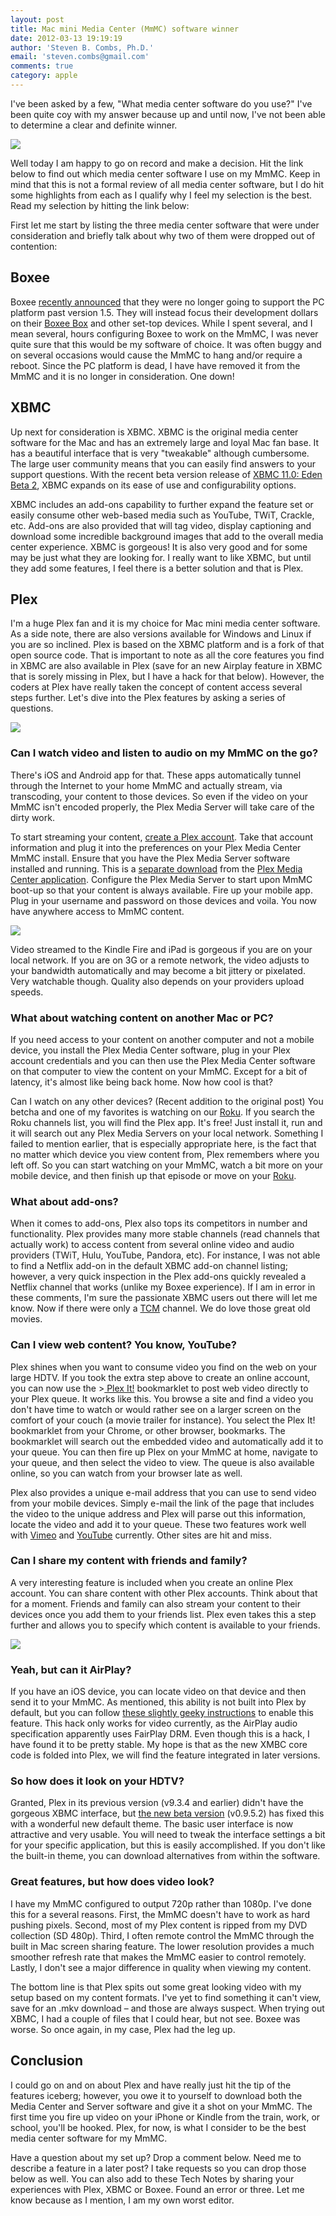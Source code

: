 ```yaml
---
layout: post
title: Mac mini Media Center (MmMC) software winner
date: 2012-03-13 19:19:19
author: 'Steven B. Combs, Ph.D.'
email: 'steven.combs@gmail.com'
comments: true
category: apple
---
```


I've been asked by a few, "What media center software do you use?" I've been quite coy with my answer because up and until now, I've not been able to determine a clear and definite winner.

![][1]

Well today I am happy to go on record and make a decision. Hit the link below to find out which media center software I use on my MmMC. Keep in mind that this is not a formal review of all media center software, but I do hit some highlights from each as I qualify why I feel my selection is the best. Read my selection by hitting the link below:

First let me start by listing the three media center software that were under consideration and briefly talk about why two of them were dropped out of contention:

## Boxee
Boxee [recently announced][3] that they were no longer going to support the PC platform past version 1.5. They will instead focus their development dollars on their [Boxee Box][4] and other set-top devices. While I spent several, and I mean several, hours configuring Boxee to work on the MmMC, I was never quite sure that this would be my software of choice. It was often buggy and on several occasions would cause the MmMC to hang and/or require a reboot. Since the PC platform is dead, I have have removed it from the MmMC and it is no longer in consideration. One down!

## XBMC
Up next for consideration is XBMC. XBMC is the original media center software for the Mac and has an extremely large and loyal Mac fan base. It has a beautiful interface that is very "tweakable" although cumbersome. The large user community means that you can easily find answers to your support questions. With the recent beta version release of [XBMC 11.0: Eden Beta 2][5], XBMC expands on its ease of use and configurability options.

XBMC includes an add-ons capability to further expand the feature set or easily consume other web-based media such as YouTube, TWiT, Crackle, etc. Add-ons are also provided that will tag video, display captioning and download some incredible background images that add to the overall media center experience. XBMC is gorgeous! It is also very good and for some may be just what they are looking for. I really want to like XBMC, but until they add some features, I feel there is a better solution and that is Plex.

## Plex
I'm a huge Plex fan and it is my choice for Mac mini media center software. As a side note, there are also versions available for Windows and Linux if you are so inclined. Plex is based on the XBMC platform and is a fork of that open source code. That is important to note as all the core features you find in XBMC are also available in Plex (save for an new Airplay feature in XBMC that is sorely missing in Plex, but I have a hack for that below). However, the coders at Plex have really taken the concept of content access several steps further. Let's dive into the Plex features by asking a series of questions.

![][6]

### Can I watch video and listen to audio on my MmMC on the go?
There's iOS and Android app for that. These apps automatically tunnel through the Internet to your home MmMC and actually stream, via transcoding, your content to those devices. So even if the video on your MmMC isn't encoded properly, the Plex Media Server will take care of the dirty work.

To start streaming your content, [create a Plex account][7]. Take that account information and plug it into the preferences on your Plex Media Center MmMC install. Ensure that you have the Plex Media Server software installed and running. This is a [separate download][8] from the [Plex Media Center application][9]. Configure the Plex Media Server to start upon MmMC boot-up so that your content is always available. Fire up your mobile app. Plug in your username and password on those devices and voila. You now have anywhere access to MmMC content.

![][10]

Video streamed to the Kindle Fire and iPad is gorgeous if you are on your local network. If you are on 3G or a remote network, the video adjusts to your bandwidth automatically and may become a bit jittery or pixelated. Very watchable though. Quality also depends on your providers upload speeds.

### What about watching content on another Mac or PC?
If you need access to your content on another computer and not a mobile device, you install the Plex Media Center software, plug in your Plex account credentials and you can then use the Plex Media Center software on that computer to view the content on your MmMC. Except for a bit of latency, it's almost like being back home. Now how cool is that?

Can I watch on any other devices? (Recent addition to the original post)
You betcha and one of my favorites is watching on our [Roku][11]. If you search the Roku channels list, you will find the Plex app. It's free! Just install it, run and it will search out any Plex Media Servers on your local network. Something I failed to mention earlier, that is especially appropriate here, is the fact that no matter which device you view content from, Plex remembers where you left off. So you can start watching on your MmMC, watch a bit more on your mobile device, and then finish up that episode or move on your [Roku][11].

### What about add-ons?
When it comes to add-ons, Plex also tops its competitors in number and functionality. Plex provides many more stable channels (read channels that actually work) to access content from several online video and audio providers (TWiT, Hulu, YouTube, Pandora, etc). For instance, I was not able to find a Netflix add-on in the default XBMC add-on channel listing; however, a very quick inspection in the Plex add-ons quickly revealed a Netflix channel that works (unlike my Boxee experience). If I am in error in these comments, I'm sure the passionate XBMC users out there will let me know. Now if there were only a [TCM][12] channel. We do love those great old movies.

### Can I view web content? You know, YouTube?
Plex shines when you want to consume video you find on the web on your large HDTV. If you took the extra step above to create an online account, you can now use the >[ Plex It!][13] bookmarklet to post web video directly to your Plex queue. It works like this. You browse a site and find a video you don't have time to watch or would rather see on a larger screen on the comfort of your couch (a movie trailer for instance). You select the Plex It! bookmarklet from your Chrome, or other browser, bookmarks. The bookmarklet will search out the embedded video and automatically add it to your queue. You can then fire up Plex on your MmMC at home, navigate to your queue, and then select the video to view. The queue is also available online, so you can watch from your browser late as well.

Plex also provides a unique e-mail address that you can use to send video from your mobile devices. Simply e-mail the link of the page that includes the video to the unique address and Plex will parse out this information, locate the video and add it to your queue. These two features work well with [Vimeo][14] and [YouTube][15] currently. Other sites are hit and miss.

### Can I share my content with friends and family?
A very interesting feature is included when you create an online Plex account. You can share content with other Plex accounts. Think about that for a moment. Friends and family can also stream your content to their devices once you add them to your friends list. Plex even takes this a step further and allows you to specify which content is available to your friends.

![][16]

### Yeah, but can it AirPlay?
If you have an iOS device, you can locate video on that device and then send it to your MmMC. As mentioned, this ability is not built into Plex by default, but you can follow [these slightly geeky instructions][17] to enable this feature. This hack only works for video currently, as the AirPlay audio specification apparently uses FairPlay DRM. Even though this is a hack, I have found it to be pretty stable. My hope is that as the new XMBC core code is folded into Plex, we will find the feature integrated in later versions.

### So how does it look on your HDTV?
Granted, Plex in its previous version (v9.3.4 and earlier) didn't have the gorgeous XBMC interface, but [the new beta version][18] (v0.9.5.2) has fixed this with a wonderful new default theme. The basic user interface is now attractive and very usable. You will need to tweak the interface settings a bit for your specific application, but this is easily accomplished. If you don't like the built-in theme, you can download alternatives from within the software.

### Great features, but how does video look?
I have my MmMC configured to output 720p rather than 1080p. I've done this for a several reasons. First, the MmMC doesn't have to work as hard pushing pixels. Second, most of my Plex content is ripped from my DVD collection (SD 480p). Third, I often remote control the MmMC through the built in Mac screen sharing feature. The lower resolution provides a much smoother refresh rate that makes the MmMC easier to control remotely. Lastly, I don't see a major difference in quality when viewing my content.

The bottom line is that Plex spits out some great looking video with my setup based on my content formats. I've yet to find something it can't view, save for an .mkv download – and those are always suspect. When trying out XBMC, I had a couple of files that I could hear, but not see. Boxee was worse. So once again, in my case, Plex had the leg up.

## Conclusion
I could go on and on about Plex and have really just hit the tip of the features iceberg; however, you owe it to yourself to download both the Media Center and Server software and give it a shot on your MmMC. The first time you fire up video on your iPhone or Kindle from the train, work, or school, you'll be hooked. Plex, for now, is what I consider to be the best media center software for my MmMC.

Have a question about my set up? Drop a comment below. Need me to describe a feature in a later post? I take requests so you can drop those below as well. You can also add to these Tech Notes by sharing your experiences with Plex, XBMC or Boxee. Found an error or three. Let me know because as I mention, I am my own worst editor.

[1]: http://3.bp.blogspot.com/-ClmRWvS4OVs/Tjrnz1e0j3I/AAAAAAAA3Io/VDuOltF_sgE/s200/Boxed+Mac+Mini.PNG
[3]: http://blog.boxee.tv/2011/12/26/boxee-1-5-fall-software-update/#.Tyms3ZZSQbk
[4]: http://goo.gl/ef8S1
[5]: http://xbmc.org/natethomas/2012/01/22/xbmc-11-0-eden-beta-2-available-now/
[6]: http://4.bp.blogspot.com/-SvwFe3pXg1c/Tzl7lFl_ceI/AAAAAAAA5Og/FFoRNNdDOtc/s400/Plex+Screen+Shot.png
[7]: https://my.plexapp.com/
[8]: http://goo.gl/4bYSm
[9]: http://goo.gl/RASeJ
[10]: http://3.bp.blogspot.com/-jYfBamSfa-0/Tzl7x574bjI/AAAAAAAA5Oo/bflv4xo4E7k/s320/Photo+Feb+03,+16+09+28.png
[11]: http://goo.gl/P4OQS
[12]: http://draft.blogger.com/www.tcm.com
[13]: https://my.plexapp.com/queue/help
[14]: http://draft.blogger.com/www.vimeo.com
[15]: http://draft.blogger.com/www.youtube.com
[16]: http://4.bp.blogspot.com/-BIYUElEdVio/Tzl8DHXHUoI/AAAAAAAA5Ow/eeDwKTAlFHM/s320/My+Plex+Login.png
[17]: http://forums.plexapp.com/index.php/topic/25356-airplayer-for-plex-how-to-install/
[18]: http://www.plexapp.com/download/mac-download-new.php
